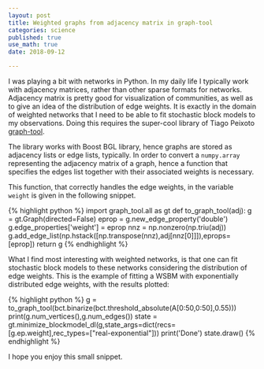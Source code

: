 ```yaml
---
layout: post
title: Weighted graphs from adjacency matrix in graph-tool
categories: science
published: true
use_math: true
date: 2018-09-12

---
```

I was playing a bit with networks in Python. In my daily life I typically work with adjacency matrices, rather than other sparse formats for networks.
Adjacency matrix is pretty good for visualization of communities, as well as to give an idea of the distribution of edge weights.
It is exactly in the domain of weighted networks that I need to be able to fit stochastic block models to my observations.
Doing this requires the super-cool library of Tiago Peixoto [graph-tool](https://graph-tool.skewed.de).

The library works with Boost BGL library, hence graphs are stored as adjacency lists or edge lists, typically. 
In order to convert a `numpy.array` representing the adjacency matrix of a graph, hence a function that specifies the edges list together with their associated weights is necessary.

This function, that correctly handles the edge weights, in the variable `weight` is given in the following snippet. 

{% highlight python %}
import graph_tool.all as gt
def to_graph_tool(adj):
    g = gt.Graph(directed=False)
    eprop = g.new_edge_property('double')
    g.edge_properties['weight'] = eprop
    nnz = np.nonzero(np.triu(adj))
    g.add_edge_list(np.hstack([np.transpose(nnz),adj[nnz[0]]]),eprops=[eprop])
    return g
{% endhighlight %}

What I find most interesting with weighted networks, is that one can fit stochastic block models to these networks considering the distribution of edge weights.
This is the example of fitting a WSBM with exponentially distributed edge weights, with the results plotted:

{% highlight python %}
g = to_graph_tool(bct.binarize(bct.threshold_absolute(A[0:50,0:50],0.55)))
print(g.num_vertices(),g.num_edges())
state = gt.minimize_blockmodel_dl(g,state_args=dict(recs=[g.ep.weight],rec_types=["real-exponential"]))
print('Done')
state.draw()
{% endhighlight %}

I hope you enjoy this small snippet.
